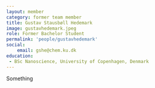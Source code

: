 ```yaml
---
layout: member
category: former team member
title: Gustav Stausbøll Hedemark
image: gustavhedemark.jpeg
role: Former Bachelor Student
permalink: 'people/gustavhedemark'
social:
    email: gshe@chem.ku.dk
education:
 - BSc Nanoscience, University of Copenhagen, Denmark
---
```


Something
